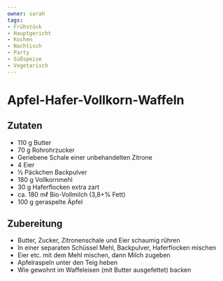 ```yaml
---
owner: sarah
tags:
- Frühstück
- Hauptgericht
- Kochen
- Nachtisch
- Party
- Süßspeise
- Vegetarisch
---
```

Apfel-Hafer-Vollkorn-Waffeln
============================

Zutaten
-------
 * 110 g Butter
 * 70 g Rohrohrzucker
 * Geriebene Schale einer unbehandelten Zitrone
 * 4 Eier
 * ½ Päckchen Backpulver
 * 180 g Vollkornmehl
 * 30 g Haferflocken extra zart
 * ca. 180 mℓ Bio-Vollmilch (3,8+% Fett)
 * 100 g geraspelte Äpfel

Zubereitung
-----------
- Butter, Zucker, Zitronenschale und Eier schaumig rühren
- In einer separaten Schüssel Mehl, Backpulver, Haferflocken mischen
- Eier etc. mit dem Mehl mischen, dann Milch zugeben
- Apfelraspeln unter den Teig heben
- Wie gewohnt im Waffeleisen (mit Butter ausgefettet) backen
